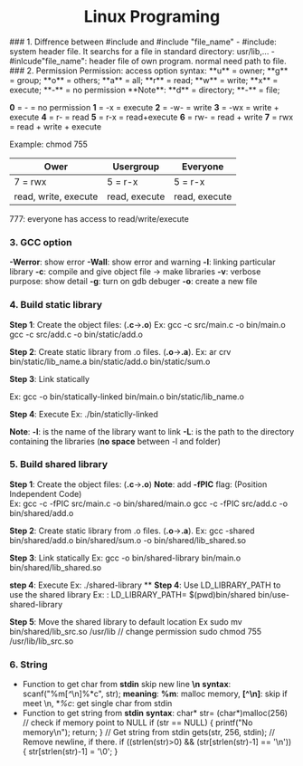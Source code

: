 <h1 style ="text-align: center"> Linux Programing</h1>
### 1. Diffrence between #include<file_name> and #include "file_name"
- #include<file_name>: system header file. It searchs for a file in standard directory: usr/lib,... 
- #inlcude"file_name": header file of own program. normal need path to file.
### 2. Permission
Permission: access option 
syntax: 
**u** = owner; **g** = group; **o** = others; **a** = all; 
**r** = read; **w** = write; **x** = execute; **-** = no permission
**Note**: 
**d** = directory;
**-** = file; 

**0** = - = no permission
**1** = -x = execute
**2** = -w- = write
**3** = -wx = write + execute
**4** = r- = read
**5** = r-x = read+execute
**6** = rw- = read + write
**7** = rwx = read + write + execute

Example: chmod 755 

|Ower     |Usergroup  | Everyone |
|---------|-----------|----------|
|7 = rwx  | 5 = r-x   | 5 = r-x  |
|read, write, execute|read, execute| read, execute|  

777: everyone has access to read/write/execute

### 3. GCC option
**-Werror**: show error
**-Wall**: show error and warning
**-l**: linking particular library
**-c**: compile and give object file -> make libraries
**-v**: verbose purpose: show detail
**-g**: turn on gdb debuger
**-o**: create a new file

### 4. Build static library
**Step 1**: Create the object files: (**.c**->**.o**)
Ex: gcc -c src/main.c  -o bin/main.o
    gcc -c src/add.c  -o bin/static/add.o

**Step 2**: Create static library from .o files. (**.o**->**.a**). 
Ex: ar crv bin/static/lib_name.a  bin/static/add.o  bin/static/sum.o

**Step 3**: Link statically

Ex: gcc -o bin/statically-linked   bin/main.o   bin/static/lib_name.o 

**Step 4**: Execute
Ex: ./bin/staticlly-linked

**Note**: 
**-l**: is the name of the library want to link 
**-L**: is the path to the directory containing the libraries
(**no space** between -l and folder) 
### 5. Build shared library

**Step 1**: Create the object files: (**.c**->**.o**)
**Note**: add **-fPIC** flag: (Position Independent Code)  
Ex: gcc -c -fPIC src/main.c  -o bin/shared/main.o
    gcc -c -fPIC src/add.c  -o bin/shared/add.o

**Step 2**: Create static library from .o files. (**.o**->**.a**).
Ex: gcc -shared bin/shared/add.o bin/shared/sum.o -o bin/shared/lib_shared.so  

**Step 3**: Link statically
Ex: gcc -o bin/shared-library bin/main.o bin/shared/lib_shared.so

**step 4**: Execute
Ex: ./shared-library
**
**Step 4**: Use LD_LIBRARY_PATH to use the shared library
Ex: : LD_LIBRARY_PATH= $(pwd)bin/shared bin/use-shared-library

**Step 5**:  Move the shared library to default location
Ex 
sudo mv bin/shared/lib_src.so  /usr/lib
// change permission
sudo chmod 755 /usr/lib/lib_src.so

### 6. String
- Function to get char from **stdin** skip new line **\n** 
  **syntax**: scanf("%m[*^*\n]%*c", str); 
  **meaning**:
  **%m**: malloc memory,
  **[^\n]**: skip if meet \n,
  **%*c**: get single char from stdin
- Function to get string from **stdin**
  **syntax**: 
  char* str= (char*)malloc(256)
  // check if memory point to NULL
  if (str == NULL)
  {
    printf("No memory\n");
    return;
  }
  // Get string from stdin
  gets(str, 256, stdin);
  // Remove newline, if there.
  if ((strlen(str)>0) && (str[strlen(str)-1] == '\n'))
  {
    str[strlen(str)-1] = '\0';
  }
  